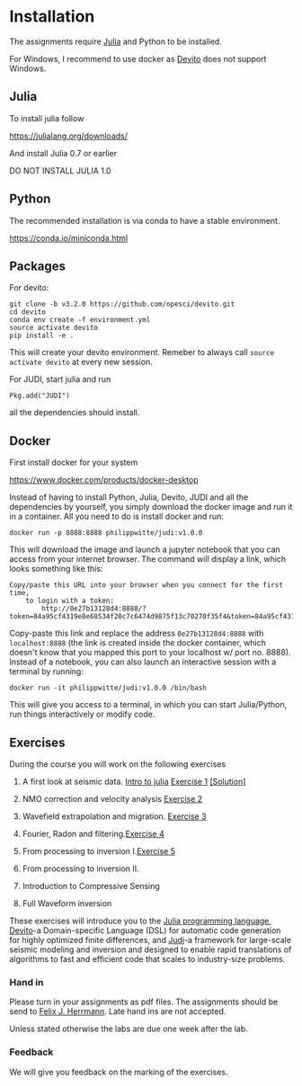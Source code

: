 # Installation

The assignments require [Julia](https://julialang.org) and Python to be installed.

For Windows, I recommend to use docker as [Devito](https://www.devitoproject.org) does not support Windows.

## Julia
To install julia follow

https://julialang.org/downloads/

And install Julia 0.7 or earlier

DO NOT INSTALL JULIA 1.0

## Python

The recommended installation is via conda to have a stable environment.

https://conda.io/miniconda.html


## Packages


For devito:

```
git clone -b v3.2.0 https://github.com/opesci/devito.git
cd devito
conda env create -f environment.yml
source activate devito
pip install -e .
```

This will create your devito environment. Remeber to always call `source activate devito` at every new session.

For JUDI, start julia and run
```
Pkg.add("JUDI")
```

all the dependencies should install.

## Docker

First install docker for your system

https://www.docker.com/products/docker-desktop

Instead of having to install Python, Julia, Devito, JUDI and all the dependencies by yourself, you simply download the docker image and run it in a container. All you need to do is install docker and run:

```
docker run -p 8888:8888 philippwitte/judi:v1.0.0
```

This will download the image and launch a jupyter notebook that you can access from your internet browser. The command will display a link, which looks something like this:

```
Copy/paste this URL into your browser when you connect for the first time,
    to login with a token:
        http://0e27b13128d4:8888/?token=84a95cf4319e8e68534f20c7c6474d9875f13c70270f35f4&token=84a95cf4319e8e68534f20c7c6474d9875f13c70270f35f4
```

Copy-paste this link and replace the address `0e27b13128d4:8888` with `localhost:8888` (the link is created inside the docker container, which doesn't know that you mapped this port to your localhost w/ port no. 8888). Instead of a notebook, you can also launch an interactive session with a terminal by running:

```
docker run -it philippwitte/judi:v1.0.0 /bin/bash
```

This will give you access to a terminal, in which you can start Julia/Python, run things interactively or modify code.

## Exercises

During the course you will work on the following exercises

1. A first look at seismic data. [Intro to julia](Assignments/introduction_to_julia.md) [Exercise 1](Assignments/Exercise1.md) [[Solution]](https://www.slim.eos.ubc.ca/Teaching/EOSC454/exercise1_sol.html)

1. NMO correction and velocity analysis [Exercise 2](Assignments/Exercise2.md)

1. Wavefield extrapolation and migration. [Exercise 3](Assignments/Exercise3.md)

1. Fourier, Radon and filtering.[Exercise 4](Assignments/Exercise4.md)

1. From processing to inversion I.[Exercise 5](Assignments/Exercise5.md)

1. From processing to inversion II.

1. Introduction to Compressive Sensing

1. Full Waveform inversion

These exercises will introduce you to the [Julia programming language](https://julialang.org), [Devito](https://www.devitoproject.org)-a Domain-specific Language (DSL) for automatic code generation for highly optimized finite differences, and [Judi](https://github.com/slimgroup/JUDI.jl)-a framework for large-scale seismic modeling and inversion and designed to enable rapid translations of algorithms to fast and efficient code that scales to industry-size problems.

### Hand in

Please turn in your assignments as pdf files. The assignments should be send to [Felix J. Herrmann](mailto:felix.herrmann@gatech.edu). Late hand ins are not accepted.

Unless stated otherwise the labs are due one week after the lab.

### Feedback

We will give you feedback on the marking of the exercises.
